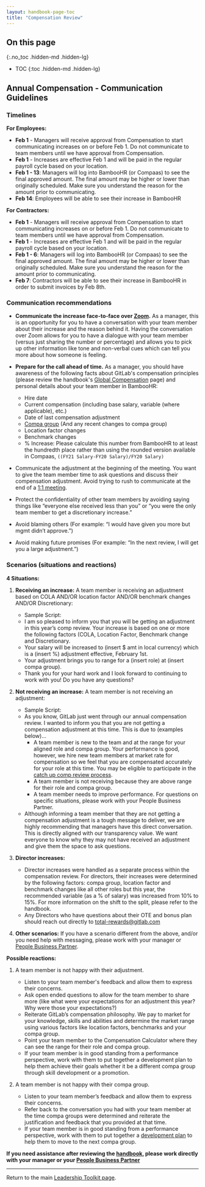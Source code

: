 ```yaml
---
layout: handbook-page-toc
title: "Compensation Review"
---
```


## On this page
{:.no_toc .hidden-md .hidden-lg}

- TOC
{:toc .hidden-md .hidden-lg}

## Annual Compensation - Communication Guidelines

### Timelines

**For Employees:**
* **Feb 1** - Managers will receive approval from Compensation to start communicating
increases on or before Feb 1.  Do not communicate to team members until we have approval from Compensation.
* **Feb 1** - Increases are effective Feb 1 and will be paid in the regular payroll cycle based on your location.
* **Feb 1 - 13**:  Managers will log into BambooHR (or Compaas) to see the final approved amount.  The final amount may be higher or lower than originally scheduled.  Make sure you understand the reason for the amount prior to communicating.  
* **Feb 14**:  Employees will be able to see their increase in BambooHR

**For Contractors:**
* **Feb 1** - Managers will receive approval from Compensation to start communicating
increases on or before Feb 1.  Do not communicate to team members until we have approval from Compensation.
* **Feb 1** - Increases are effective Feb 1 and will be paid in the regular payroll cycle based on your location.
* **Feb 1 - 6**:  Managers will log into BambooHR (or Compaas) to see the final approved amount.  The final amount may be higher or lower than originally scheduled.  Make sure you understand the reason for the amount prior to communicating.  
* **Feb 7**:  Contractors will be able to see their increase in BambooHR in order to submit invoices by Feb 8th.

### Communication recommendations

* **Communicate the increase face-to-face over [Zoom](/handbook/communication/#zoom).** As a manager, this is an opportunity for you to have a conversation with your team member about their increase and the reason behind it.  Having the conversation over Zoom allows for you to have a dialogue with your team member (versus just sharing the number or percentage) and allows you to pick up other information like tone and non-verbal cues which can tell you more about how someone is feeling.

* **Prepare for the call ahead of time.** As a manager, you should have awareness of the following facts about GitLab's compensation principles (please review the handbook's [Global Compensation](/handbook/total-rewards/compensation/) page) and personal details about your team member in BambooHR:
    * Hire date
    * Current compensation (including base salary, variable (where applicable), etc.)
    * Date of last compensation adjustment
    * [Compa group](/handbook/total-rewards/compensation/compensation-calculator/#determining) (And any recent changes to compa group)
    * Location factor changes
    * Benchmark changes
    * % Increase: Please calculate this number from BambooHR to at least the hundredth place rather than using the rounded version available in Compaas, `((FY21 Salary-FY20 Salary)/FY20 Salary)`

* Communicate the adjustment at the beginning of the meeting. You want to give the team member time to ask questions and discuss their compensation adjustment. Avoid trying to rush to communicate at the end of a [1:1 meeting](/handbook/leadership/1-1/).

* Protect the confidentiality of other team members by avoiding saying things like “everyone else received less than you” or “you were the only team member to get a discretionary increase.”

* Avoid blaming others (For example: “I would have given you more but mgmt didn’t approve.”)

* Avoid making future promises (For example: “In the next review, I will get you a large adjustment.”)

### Scenarios (situations and reactions)

**4 Situations:**

1. **Receiving an increase:**  A team member is receiving an adjustment based on COLA AND/OR location factor AND/OR benchmark changes AND/OR Discretionary:
    * Sample Script:
    * I am so pleased to inform you that you will be getting an adjustment in this year’s comp review. Your increase is based on one or more the following factors (COLA, Location Factor, Benchmark change and Discretionary.  
    * Your salary will be increased to (insert $ amt in local currency) which is a (insert %) adjustment effective, February 1st.
    * Your adjustment brings you to range for a (insert role) at (insert compa group).
    * Thank you for your hard work and I look forward to continuing to work with you! Do you have any questions?

2. **Not receiving an increase:**   A team member is not receiving an adjustment:
    * Sample Script:
    * As you know, GitLab just went through our annual compensation review. I wanted to inform you that you are not getting a compensation adjustment at this time. This is due to (examples below)...
        * A team member is new to the team and at the range for your aligned role and compa group.  Your performance is good, however, we hire new team members at market rate for compensation so we feel that you are compensated accurately for your role at this time. You may be eligible to participate in the [catch up comp review process](/handbook/total-rewards/compensation/compensation-review-cycle/#catch-up-compensation-review).
        * A team member is not receiving because they are above range for their role and compa group.
        * A team member needs to improve performance. For questions on specific situations, please work with your People Business Partner.
    * Although informing a team member that they are not getting a compensation adjustment is a tough message to deliver, we are highly recommending that managers have this direct conversation. This is directly aligned with our transparency value. We want everyone to know why they may not have received an adjustment and give them the space to ask questions.

3.  **Director increases:**  
    * Director increases were handled as a separate process within the compensation review. For directors, their increases were determined by the following factors: compa group, location factor and benchmark changes like all other roles but this year, the recommended variable (as a % of salary) was increased from 10% to 15%. For more information on the shift to the split, please refer to the handbook.
    * Any Directors who have questions about their OTE and bonus plan should reach out directly to total-rewards@gitlab.com

4.  **Other scenarios:** If you have a scenario different from the above, and/or you need help with messaging, please work with your manager or [People Business Partner](/handbook/people-group/how-to-reach-us).  

**Possible reactions:**

1. A team member is not happy with their adjustment.
    * Listen to your team member's feedback and allow them to express their concerns.
    * Ask open ended questions to allow for the team member to share more (like what were your expectations for an adjustment this year? Why were those your expectations?)
    * Reiterate GitLab’s compensation philosophy. We pay to market for your knowledge, skills and abilities and determine the market range using various factors like location factors, benchmarks and your compa group.
    * Point your team member to the Compensation Calculator where they can see the range for their role and compa group.
    * If your team member is in good standing from a performance perspective, work with them to put together a development plan to help them achieve their goals whether it be a different compa group through skill development or a promotion.

2. A team member is not happy with their compa group.
    * Listen to your team member’s feedback and allow them to express their concerns.
    * Refer back to the conversation you had with your team member at the time compa groups were determined and reiterate the justification and feedback that you provided at that time.
    * If your team member is in good standing from a performance perspective, work with them to put together a [development plan](/handbook/people-group/learning-and-development/career-development/) to help them to move to the next compa group.

**If you need assistance after reviewing the [handbook](/handbook/total-rewards/compensation/), please work directly with your manager or your [People Business Partner](/handbook/people-group/how-to-reach-us)**

----

Return to the main [Leadership Toolkit page](/handbook/people-group/leadership-toolkit/).
